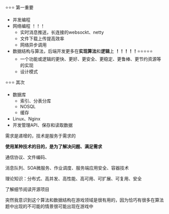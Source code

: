 :star::star::star:   第一重要

- 并发编程
- 网络编程 ！！！
  - 实时消息推送，长连接的websockt、netty
  - 文件下载上传提高效率
  - 网络异步调用
- 数据结构与算法，后端开发更多在**实现算法**和**逻辑**上 **！！！！！**:star::star::star::star::star:
  - 一个功能或逻辑的更快、更好、更安全、更稳定、更鲁棒、更节约资源等的实现
  - 设计模式

:star::star::star: 其次

- 数据库
  - 索引、分表分库
  - NOSQL
  - 缓存
- Linux、Nginx
- 开发管理API、保存和读取数据



需求是递增的，技术是服务于需求的

**使用某种技术的目的，是为了解决问题、满足需求**



通信协议、文件编码、

消息队列、SOA微服务、作业调度、服务端应用安全、容器技术

理论知识：分布式、高并发、高性能、高可用、可扩展、可复用、安全

了解细节阅读开源项目

突然我意识到这个算法和数据结构在游戏领域是很有用的，因为恰巧有很多在算法题中出现的不可能的情景很可能出现在游戏中